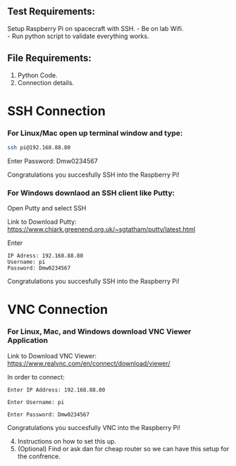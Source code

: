 ## Test Requirements:
Setup Raspberry Pi on spacecraft with SSH. 
    - Be on lab Wifi.  
    - Run python script to validate everything works.

## File Requirements:
1. Python Code.  
2. Connection details.

# SSH Connection

### For Linux/Mac open up terminal window and type:
```bash
ssh pi@192.168.88.80
```
Enter Password: Dmw0234567 

Congratulations you succesfully SSH into the Raspberry Pi! 

### For Windows downlaod an SSH client like Putty:
Open Putty and select SSH

Link to Download Putty:
https://www.chiark.greenend.org.uk/~sgtatham/putty/latest.html

Enter
```
IP Adress: 192.168.88.80
Username: pi
Password: Dmw0234567
```
Congratulations you succesfully SSH into the Raspberry Pi! 


# VNC Connection

### For Linux, Mac, and Windows download VNC Viewer Application

Link to Download VNC Viewer:
https://www.realvnc.com/en/connect/download/viewer/

In order to connect:
```
Enter IP Address: 192.168.88.80

Enter Username: pi

Enter Password: Dmw0234567
```

Congratulations you succesfully VNC into the Raspberry Pi! 


4. Instructions on how to set this up.
5. (Optional) Find or ask dan for cheap router so we can have this setup for the confrence.
